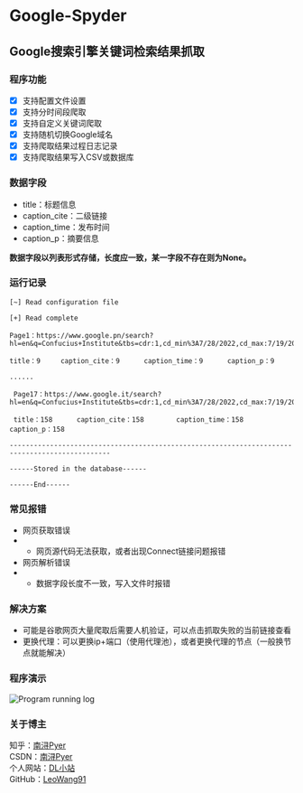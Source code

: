# Google-Spyder

## Google搜索引擎关键词检索结果抓取 ##

### 程序功能 ###

- [x] 支持配置文件设置
- [x] 支持分时间段爬取
- [x] 支持自定义关键词爬取
- [x] 支持随机切换Google域名
- [x] 支持爬取结果过程日志记录
- [x] 支持爬取结果写入CSV或数据库

### 数据字段 ###

- title：标题信息
- caption_cite：二级链接
- caption_time：发布时间
- caption_p：摘要信息

**数据字段以列表形式存储，长度应一致，某一字段不存在则为None。**

### 运行记录 ###

```
[~] Read configuration file

[+] Read complete

Page1：https://www.google.pn/search?hl=en&q=Confucius+Institute&tbs=cdr:1,cd_min%3A7/28/2022,cd_max:7/19/2022&start=0

title：9		caption_cite：9		caption_time：9		caption_p：9

......

 Page17：https://www.google.it/search?hl=en&q=Confucius+Institute&tbs=cdr:1,cd_min%3A7/28/2022,cd_max:7/19/2022&start=160

 title：158		caption_cite：158		caption_time：158		caption_p：158

-----------------------------------------------------------------------------------------------

------Stored in the database------

------End------
```

### 常见报错 ###

- 网页获取错误
- - 网页源代码无法获取，或者出现Connect链接问题报错
- 网页解析错误
- - 数据字段长度不一致，写入文件时报错

### 解决方案 ###

- 可能是谷歌网页大量爬取后需要人机验证，可以点击抓取失败的当前链接查看
- 更换代理：可以更换ip+端口（使用代理池），或者更换代理的节点（一般换节点就能解决）

### 程序演示 ###

![Program running log](https://user-images.githubusercontent.com/60532543/185627888-d3d4aed3-6aed-4f99-a542-a342b08b9299.gif)


### 关于博主 ###

知乎：[南浔Pyer](https://www.zhihu.com/people/mo-chen-42-54)<br/>
CSDN：[南浔Pyer](https://blog.csdn.net/qq_45538469)<br/>
个人网站：[DL小站](https://www.idalei.top/)<br/>
GitHub：[LeoWang91](https://github.com/LeoWang91)<br/>
